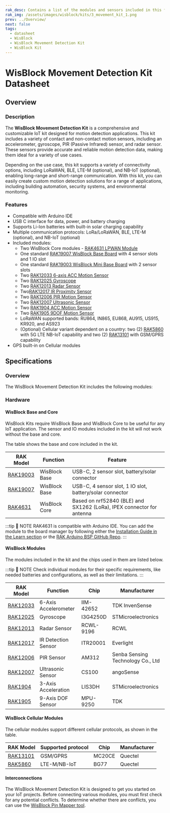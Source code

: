 ```yaml
---
rak_desc: Contains a list of the modules and sensors included in this fully customizable WisBlock Movement Detection Kit for your IoT applications.
rak_img: /assets/images/wisblock/kits/3_movement_kit_1.png
prev: ../Overview/
next: false
tags:
  - datasheet
  - WisBlock
  - WisBlock Movement Detection Kit
  - WisBlock Kit
---
```


# WisBlock Movement Detection Kit Datasheet

## Overview

### Description

The **WisBlock Movement Detection Kit** is a comprehensive and customizable IoT kit designed for motion detection applications. This kit includes a variety of contact and non-contact motion sensors, including an accelerometer, gyroscope, PIR (Passive Infrared) sensor, and radar sensor. These sensors provide accurate and reliable motion detection data, making them ideal for a variety of use cases.

Depending on the use case, this kit supports a variety of connectivity options, including LoRaWAN, BLE, LTE-M (optional), and NB-IoT (optional), enabling long-range and short-range communication. With this kit, you can easily create custom motion detection solutions for a range of applications, including building automation, security systems, and environmental monitoring.

### Features

- Compatible with Arduino IDE
- USB C interface for data, power, and battery charging
- Supports Li-Ion batteries with built-in solar charging capability
- Multiple communication protocols: LoRa/LoRaWAN, BLE, LTE-M (optional), and NB-IoT (optional)
- Included modules:
    - Two WisBlock Core modules - [RAK4631 LPWAN Module](https://docs.rakwireless.com/Product-Categories/WisBlock/RAK4631/Quickstart/)
    - One standard [RAK19007 WisBlock Base Board](https://docs.rakwireless.com/Product-Categories/WisBlock/RAK19007/Quickstart/) with 4 sensor slots and 1 IO slot
    - One standard [RAK19003 WisBlock Mini Base Board](/Product-Categories/WisBlock/RAK19003/Quickstart/) with 2 sensor slots
    - Two [RAK12033 6-axis ACC Motion Sensor](/Product-Categories/WisBlock/RAK12033/Quickstart/)
    - Two [RAK12025 Gyroscope](/Product-Categories/WisBlock/RAK12025/Quickstart/)
    - Two [RAK12013 Radar Sensor](/Product-Categories/WisBlock/RAK12013/Quickstart/)
    - Two[RAK12017 IR Proximity Sensor](/Product-Categories/WisBlock/RAK12017/Quickstart/)
    - Two [RAK12006 PIR Motion Sensor](/Product-Categories/WisBlock/RAK12006/Quickstart/)
    - Two [RAK12007 Ultrasonic Sensor](/Product-Categories/WisBlock/RAK12007/Quickstart/)
    - Two [RAK1904 ACC Motion Sensor](/Product-Categories/WisBlock/RAK1904/Quickstart/)
    - Two [RAK1905 9DOF Motion Sensor](/Product-Categories/WisBlock/RAK1905/Quickstart/)
    - LoRaWAN supported bands: RU864, IN865, EU868, AU915, US915, KR920, and AS923
    - (Optional) Cellular variant dependent on a country: two (2) [RAK5860](https://docs.rakwireless.com/Product-Categories/WisBlock/RAK5860/Quickstart/) with 5G LTE NB-IoT capability and two (2) [RAK13101](https://docs.rakwireless.com/Product-Categories/WisBlock/RAK13101/Quickstart/) with GSM/GPRS capability
- GPS built-in on Cellular modules

## Specifications

### Overview

The WisBlock Movement Detection Kit includes the following modules:

<rk-img
  src="/assets/images/wisblock/kits/3_movement_kit_2.png"
  width="80%"
  caption="Modules of the WisBlock Movement Detection Kit"
/>

### Hardware

#### WisBlock Base and Core

WisBlock Kits require WisBlock Base and WisBlock Core to be useful for any IoT application. The sensor and IO modules included in the kit will not work without the base and core.

The table shows the base and core included in the kit.

| RAK Model                                         | Function      | Feature                                                               |
| ------------------------------------------------- | ------------- | --------------------------------------------------------------------- |
| [RAK19003](/Product-Categories/WisBlock/RAK19003) | WisBlock Base | USB-C, 2 sensor slot, battery/solar connector                         |
| [RAK19007](/Product-Categories/WisBlock/RAK19007) | WisBlock Base | USB-C, 4 sensor slot, 1 IO slot, battery/solar connector              |
| [RAK4631](/Product-Categories/WisBlock/RAK4631)   | WisBlock Core | Based on nrf52840 (BLE) and SX1262 (LoRa), IPEX connector for antenna |

:::tip 📝 NOTE
RAK4631 is compatible with Arduino IDE. You can add the module to the board manager by following either the [Installation Guide in the Learn section](https://docs.rakwireless.com/Knowledge-Hub/Learn/Installation-of-Board-Support-Package-in-Arduino-IDE/) or the [RAK Arduino BSP GitHub Repo](https://github.com/RAKWireless/RAKwireless-Arduino-BSP-Index).
:::

#### WisBlock Modules

The modules included in the kit and the chips used in them are listed below.

:::tip 📝 NOTE
Check individual modules for their specific requirements, like needed batteries and configurations, as well as their limitations.
:::

| RAK Model                                         | Function             | Chip      | Manufacturer                      |
| ------------------------------------------------- | -------------------- | --------- | --------------------------------- |
| [RAK12033](/Product-Categories/WisBlock/RAK12033) | 6-Axis Accelerometer | IIM-42652 | TDK InvenSense                    |
| [RAK12025](/Product-Categories/WisBlock/RAK12025) | Gyroscope            | I3G4250D  | STMicroelectronics                |
| [RAK12013](/Product-Categories/WisBlock/RAK12013) | Radar Sensor         | RCWL-9196 | RCWL                              |
| [RAK12017](/Product-Categories/WisBlock/RAK12017) | IR Detection Sensor  | ITR20001  | Everlight                         |
| [RAK12006](/Product-Categories/WisBlock/RAK12006) | PIR Sensor           | AM312     | Senba Sensing Technology Co., Ltd |
| [RAK12007](/Product-Categories/WisBlock/RAK12007) | Ultrasonic Sensor    | CS100     | angoSense                         |
| [RAK1904](/Product-Categories/WisBlock/RAK1904)   | 3-Axis Acceleration  | LIS3DH    | STMicroelectronics                |
| [RAK1905](/Product-Categories/WisBlock/RAK1905)   | 9-Axis DOF Sensor    | MPU-9250  | TDK                               |

#### WisBlock Cellular Modules

The cellular modules support different cellular protocols, as shown in the table.

| RAK Model                                         | Supported protocol | Chip   | Manufacturer |
| ------------------------------------------------- | ------------------ | ------ | ------------ |
| [RAK13101](/Product-Categories/WisBlock/RAK13101) | GSM/GPRS           | MC20CE | Quectel      |
| [RAK5860](/Product-Categories/WisBlock/RAK5860)   | LTE-M/NB-IoT       | BG77   | Quectel      |

#### Interconnections

The WisBlock Movement Detection Kit is designed to get you started on your IoT projects. Before connecting various modules, you must first check for any potential conflicts. To determine whether there are conflicts, you can use the [WisBlock Pin Mapper tool](https://docs.rakwireless.com/Knowledge-Hub/Pin-Mapper/).
